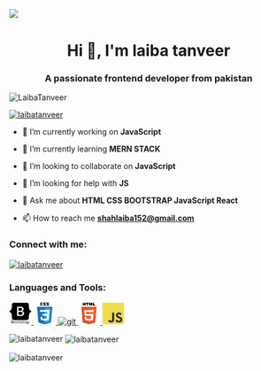 <img src = "[https://cdn.dribbble.com/users/330915/screenshots/3587000/10_coding_dribbble.gif](https://scontent.fkhi4-3.fna.fbcdn.net/v/t39.30808-6/286712598_111894744875608_5547918998843983187_n.jpg?stp=dst-jpg_p960x960&_nc_cat=104&ccb=1-7&_nc_sid=e3f864&_nc_ohc=6XM76GNJOQ0AX91wD6E&_nc_zt=23&_nc_ht=scontent.fkhi4-3.fna&oh=00_AfD7bpwlpCx-E7p6L_CDSX9sD2QCu0iqvOoEapHWDP9gOQ&oe=648A2F27)" width="50%">
<h1 align="center">Hi 👋, I'm laiba tanveer</h1>
<h3 align="center">A passionate frontend developer from pakistan</h3>

<p align="left"> <img src="" alt="LaibaTanveer" /> </p>

<p align="left"> <a href="https://github.com/ryo-ma/github-profile-trophy"><img src="https://github-profile-trophy.vercel.app/?username=laibatanveer" alt="laibatanveer" /></a> </p>

- 🔭 I’m currently working on **JavaScript**

- 🌱 I’m currently learning **MERN STACK**

- 👯 I’m looking to collaborate on **JavaScript**

- 🤝 I’m looking for help with **JS**

- 💬 Ask me about **HTML CSS BOOTSTRAP JavaScript React**

- 📫 How to reach me **shahlaiba152@gmail.com**

<h3 align="left">Connect with me:</h3>
<p align="left">
<a href="https://linkedin.com/in/laibatanveer" target="blank"><img align="center" src="https://raw.githubusercontent.com/rahuldkjain/github-profile-readme-generator/master/src/images/icons/Social/linked-in-alt.svg" alt="laibatanveer" height="30" width="40" /></a>
</p>

<h3 align="left">Languages and Tools:</h3>
<p align="left"> <a href="https://getbootstrap.com" target="_blank" rel="noreferrer"> <img src="https://raw.githubusercontent.com/devicons/devicon/master/icons/bootstrap/bootstrap-plain-wordmark.svg" alt="bootstrap" width="40" height="40"/> </a> <a href="https://www.w3schools.com/css/" target="_blank" rel="noreferrer"> <img src="https://raw.githubusercontent.com/devicons/devicon/master/icons/css3/css3-original-wordmark.svg" alt="css3" width="40" height="40"/> </a> <a href="https://git-scm.com/" target="_blank" rel="noreferrer"> <img src="https://www.vectorlogo.zone/logos/git-scm/git-scm-icon.svg" alt="git" width="40" height="40"/> </a> <a href="https://www.w3.org/html/" target="_blank" rel="noreferrer"> <img src="https://raw.githubusercontent.com/devicons/devicon/master/icons/html5/html5-original-wordmark.svg" alt="html5" width="40" height="40"/> </a> <a href="https://developer.mozilla.org/en-US/docs/Web/JavaScript" target="_blank" rel="noreferrer"> <img src="https://raw.githubusercontent.com/devicons/devicon/master/icons/javascript/javascript-original.svg" alt="javascript" width="40" height="40"/> </a> </p>

<p><img align="left" src="https://github-readme-stats.vercel.app/api/top-langs?username=laibatanveer&show_icons=true&locale=en&layout=compact" alt="laibatanveer" /></p>

<p>&nbsp;<img align="center" src="https://github-readme-stats.vercel.app/api?username=laibatanveer&show_icons=true&locale=en" alt="laibatanveer" /></p>

<p><img align="center" src="https://github-readme-streak-stats.herokuapp.com/?user=laibatanveer&" alt="laibatanveer" /></p>
